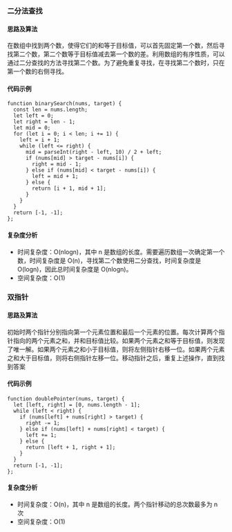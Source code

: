 ### 二分法查找

#### 思路及算法
在数组中找到两个数，使得它们的和等于目标值，可以首先固定第一个数，然后寻找第二个数，第二个数等于目标值减去第一个数的差。利用数组的有序性质，可以通过二分查找的方法寻找第二个数。为了避免重复寻找，在寻找第二个数时，只在第一个数的右侧寻找。

#### 代码示例
```
function binarySearch(nums, target) {
  const len = nums.length;
  let left = 0;
  let right = len - 1;
  let mid = 0;
  for (let i = 0; i < len; i += 1) {
    left = i + 1;
    while (left <= right) {
      mid = parseInt(right - left, 10) / 2 + left;
      if (nums[mid] > target - nums[i]) {
        right = mid - 1;
      } else if (nums[mid] < target - nums[i]) {
        left = mid + 1;
      } else {
        return [i + 1, mid + 1];
      }
    }
  }
  return [-1, -1];
};
```
#### 复杂度分析
- 时间复杂度：O(nlogn)，其中 n 是数组的长度。需要遍历数组一次确定第一个数，时间复杂度是 O(n)，寻找第二个数使用二分查找，时间复杂度是 O(logn)，因此总时间复杂度是 O(nlogn)。
- 空间复杂度：O(1)

### 双指针

#### 思路及算法
初始时两个指针分别指向第一个元素位置和最后一个元素的位置。每次计算两个指针指向的两个元素之和，并和目标值比较。如果两个元素之和等于目标值，则发现了唯一解。如果两个元素之和小于目标值，则将左侧指针右移一位。如果两个元素之和大于目标值，则将右侧指针左移一位。移动指针之后，重复上述操作，直到找到答案

#### 代码示例
```
function doublePointer(nums, target) {
  let [left, right] = [0, nums.length - 1];
  while (left < right) {
    if (nums[left] + nums[right] > target) {
      right -= 1;
    } else if (nums[left] + nums[right] < target) {
      left += 1;
    } else {
      return [left + 1, right + 1];
    }
  }
  return [-1, -1];
};
```
#### 复杂度分析
- 时间复杂度：O(n)，其中 n 是数组的长度。两个指针移动的总次数最多为 n 次
- 空间复杂度：O(1)